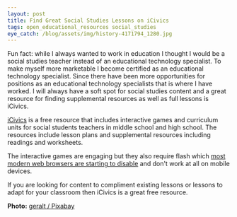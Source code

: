 ```yaml
---
layout: post
title: Find Great Social Studies Lessons on iCivics
tags: open_educational_resources social_studies
eye_catch: /blog/assets/img/history-4171794_1280.jpg
---
```


Fun fact: while I always wanted to work in education I thought I would be a social studies teacher instead of an educational technology specialist.  To make myself more marketable I become certified as an educational technology specialist.  Since there have been more opportunities for positions as an educational technology specialists that is where I have worked.  I will always have a soft spot for social studies content and a great resource for finding supplemental resources as well as full lessons is iCivics.

<!--more-->

[iCivics](https://www.icivics.org/) is a free resource that includes interactive games and curriculum units for social students teachers in middle school and high school.  The resources include lesson plans and supplemental resources including readings and worksheets.

The interactive games are engaging but they also require flash which [most modern web browsers are starting to disable](https://www.theverge.com/2017/7/25/16026236/adobe-flash-end-of-support-2020) and don't work at all on mobile devices.

If you are looking for content to compliment existing lessons or lessons to adapt for your classroom then iCivics is a great free resource.

**Photo:** [geralt / Pixabay](https://pixabay.com/photos/history-past-knowledge-books-board-4171794/)